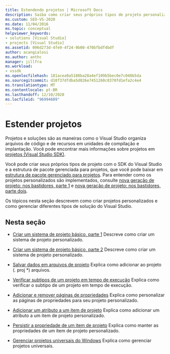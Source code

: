```yaml
---
title: Estendendo projetos | Microsoft Docs
description: Saiba como criar seus próprios tipos de projeto personalizados no SDK do Visual Studio e como gerenciar diferentes tipos de soluções do Visual Studio.
ms.custom: SEO-VS-2020
ms.date: 11/04/2016
ms.topic: conceptual
helpviewer_keywords:
- solutions [Visual Studio]
- projects [Visual Studio]
ms.assetid: 096d273d-4fe9-4f24-9b00-470bfbdf4bdf
author: acangialosi
ms.author: anthc
manager: jillfra
ms.workload:
- vssdk
ms.openlocfilehash: 181acea9a5188ba28a4ef109b5bec0e7c040b5da
ms.sourcegitcommit: d10f37dfdba5d826e7451260c8370fd1efa2c4e4
ms.translationtype: MT
ms.contentlocale: pt-BR
ms.lasthandoff: 12/10/2020
ms.locfileid: "96994609"
---
```

# <a name="extend-projects"></a>Estender projetos
Projetos e soluções são as maneiras como o Visual Studio organiza arquivos de código e de recursos em unidades de compilação e implantação. Você pode encontrar mais informações sobre projetos em [projetos (Visual Studio SDK)](../extensibility/extending-projects.md).

 Você pode criar seus próprios tipos de projeto com o SDK do Visual Studio e a estrutura de pacote gerenciada para projetos, que você pode baixar em [estrutura de pacote gerenciado para projetos](https://github.com/tunnelvisionlabs/MPFProj10). Para entender como os projetos personalizados são implementados, consulte [nova geração de projeto: nos bastidores, parte 1](../extensibility/internals/new-project-generation-under-the-hood-part-one.md) e [nova geração de projeto: nos bastidores, parte dois](../extensibility/internals/new-project-generation-under-the-hood-part-two.md).

 Os tópicos nesta seção descrevem como criar projetos personalizados e como gerenciar diferentes tipos de solução do Visual Studio.

## <a name="in-this-section"></a>Nesta seção
- [Criar um sistema de projeto básico, parte 1](../extensibility/creating-a-basic-project-system-part-1.md) Descreve como criar um sistema de projeto personalizado.

- [Criar um sistema de projeto básico, parte 2](../extensibility/creating-a-basic-project-system-part-2.md) Descreve como criar um sistema de projeto personalizado.

- [Salvar dados em arquivos de projeto](../extensibility/saving-data-in-project-files.md) Explica como adicionar ao projeto (<em>.</em> proj *) arquivos.

- [Verificar subtipos de um projeto em tempo de execução](../extensibility/verifying-subtypes-of-a-project-at-run-time.md) Explica como verificar o subtipo de um projeto em tempo de execução.

- [Adicionar e remover páginas de propriedades](../extensibility/adding-and-removing-property-pages.md) Explica como personalizar as páginas de propriedades para seu projeto personalizado.

- [Adicionar um atributo a um item de projeto](../extensibility/adding-an-attribute-to-a-project-item.md) Explica como adicionar um atributo a um item de projeto personalizado.

- [Persistir a propriedade de um item de projeto](../extensibility/persisting-the-property-of-a-project-item.md) Explica como manter as propriedades de um item de projeto personalizado.

- [Gerenciar projetos universais do Windows](../extensibility/managing-universal-windows-projects.md) Explica como gerenciar projetos universais.
